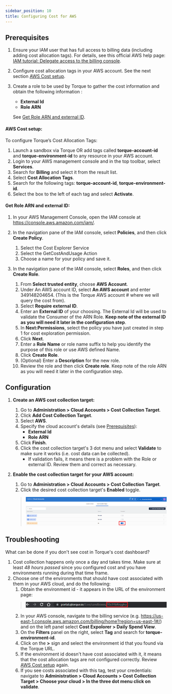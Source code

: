 ```yaml
---
sidebar_position: 10
title: Configuring Cost for AWS
---
```


## Prerequisites

1. Ensure your IAM user that has full access to billing data (including adding cost allocation tags). For details, see this official AWS help page: [IAM tutorial: Delegate access to the billing console](https://docs.aws.amazon.com/IAM/latest/UserGuide/tutorial_billing.html?icmpid=docs_iam_console#tutorial-billing-step1).
2. Configure cost allocation tags in your AWS account. See the next section [AWS Cost setup](#aws-cost-setup).
3. Create a role to be used by Torque to gather the cost information and obtain the following information :
     * __External Id__
     * __Role ARN__
   
   See [Get Role ARN and external ID](#get-role-arn-and-external-id).

#### __AWS Cost setup:__

To configure Torque’s Cost Allocation Tags:
   1. Launch a sandbox via Torque OR add tags called __torque-account-id__ and __torque-environment-id__ to any resource in your AWS account.
   2. Login to your AWS management console and in the top toolbar, select __Services__.
   3. Search for __Billing__ and select it from the result list.
   4. Select __Cost Allocation Tags__.
   5. Search for the following tags: __torque-account-id__, __torque-environment-id__.
   6. Select the box to the left of each tag and select __Activate__.


#### __Get Role ARN and external ID:__

1. In your AWS Management Console, open the IAM console at https://console.aws.amazon.com/iam/.
2. In the navigation pane of the IAM console, select __Policies__, and then click __Create Policy__.
   1. Select the Cost Explorer Service
   2. Select the GetCostAndUsage Action
   3. Choose a name for your policy and save it.

3. In the navigation pane of the IAM console, select __Roles__, and then click __Create Role__.
   1. From __Select trusted entity__, choose __AWS Account__.
   2. Under An AWS account ID, select __An AWS account__ and enter 349148204654. (This is the Torque AWS account # where we will query the cost from).
   3. Select __Require external ID__.
   4. Enter an __External ID__ of your choosing. The External Id will be used to validate the Consumer of the ARN Role. __Keep note of the external ID as you will need it later in the configuration step__. 
   5. In __Next:Permissions__, select the policy you have just created in step 1 for cost exploration permission.
   6. Click __Next__.
   7. Enter a __Role Name__ or role name suffix to help you identify the purpose of this role or use AWS defined Name.
   8.  Click __Create Role__.
   9.  (Optional) Enter a __Description__ for the new role.
   10. Review the role and then click __Create role__. Keep note of the role ARN as you will need it later in the configuration step.


## Configuration

1. __Create an AWS cost collection target:__
   1. Go to __Administration > Cloud Accounts > Cost Collection Target__.
   2. Click __Add Cost Collection Target__.
   3. Select __AWS__.
   4. Specify the cloud account's details (see [Prerequisites](#prerequisites)):
      * __External Id__ 
      * __Role ARN__
   5. Click __Finish__.
   6. Click the cost collection target's 3 dot menu and select __Validate__ to make sure it works (i.e. cost data can be collected).
      * If validation fails, it means there is a problem with the Role or external ID. Review them and correct as necessary. 

2. __Enable the cost collection target for your AWS account:__
   1. Go to __Administration > Cloud Accounts > Cost Collection Target__.
   2. Click the desired cost collection target's __Enabled__ toggle.

     > ![Locale Dropdown](/img/aws-cost-target.png)


## Troubleshooting

What can be done if you don't see cost in Torque's cost dashboard?

1. Cost collection happens only once a day and takes time. Make sure at least *48 hours passed* since you configured cost and you have environments running during that time frame.
2. Choose one of the environments that should have cost associated with them in your AWS cloud, and do the following:
   1. Obtain the environment id - it appears in the URL of the environment page:
   > ![Locale Dropdown](/img/environment-id.png)
   2. In your AWS console, navigate to the billing service (e.g. https://us-east-1.console.aws.amazon.com/billing/home?region=us-east-1#/) and on the left panel select __Cost Expolorer > Daily Spend View__.
   3. On the __Filters__ panel on the right, select __Tag__ and search for __torque-environment-id__.
   4. Click on the __>__ sign and select the environment id that you found via the Torque URL.
   5. If the environment id doesn't have cost associated with it, it means that the cost allocation tags are not configured correctly. Review [AWS Cost setup](#aws-cost-setup) again.
   6. If you see costs associated with this tag, test your credentials: navigate to __Administration > Cloud Accounts > Cost Collection Target > Choose your cloud > In the three dot menu click on validate__.


